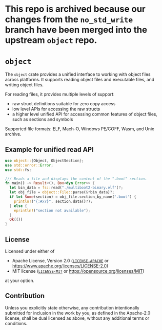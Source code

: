 # This repo is archived because our changes from the `no_std_write` branch have been merged into the upstream `object` repo.

# `object`

The `object` crate provides a unified interface to working with object files
across platforms. It supports reading object files and executable files,
and writing object files.

For reading files, it provides multiple levels of support:

* raw struct definitions suitable for zero copy access
* low level APIs for accessing the raw structs
* a higher level unified API for accessing common features of object files, such
  as sections and symbols

Supported file formats: ELF, Mach-O, Windows PE/COFF, Wasm, and Unix archive.

## Example for unified read API
```rust
use object::{Object, ObjectSection};
use std::error::Error;
use std::fs;

/// Reads a file and displays the content of the ".boot" section.
fn main() -> Result<(), Box<dyn Error>> {
  let bin_data = fs::read("./multiboot2-binary.elf")?;
  let obj_file = object::File::parse(&*bin_data)?;
  if let Some(section) = obj_file.section_by_name(".boot") {
    println!("{:#x?}", section.data()?);
  } else {
    eprintln!("section not available");
  }
  Ok(())
}
```

## License

Licensed under either of

  * Apache License, Version 2.0 ([`LICENSE-APACHE`](./LICENSE-APACHE) or https://www.apache.org/licenses/LICENSE-2.0)
  * MIT license ([`LICENSE-MIT`](./LICENSE-MIT) or https://opensource.org/licenses/MIT)

at your option.

## Contribution

Unless you explicitly state otherwise, any contribution intentionally submitted
for inclusion in the work by you, as defined in the Apache-2.0 license, shall be
dual licensed as above, without any additional terms or conditions.
